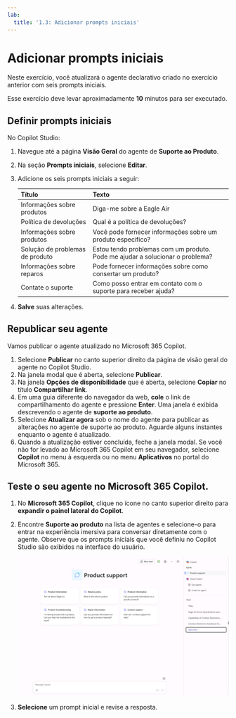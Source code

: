 ```yaml
---
lab:
  title: '1.3: Adicionar prompts iniciais'
---
```


# Adicionar prompts iniciais

Neste exercício, você atualizará o agente declarativo criado no exercício anterior com seis prompts iniciais.

Esse exercício deve levar aproximadamente **10** minutos para ser executado.

## Definir prompts iniciais

No Copilot Studio:

1. Navegue até a página **Visão Geral** do agente de **Suporte ao Produto**.
1. Na seção **Prompts iniciais**, selecione **Editar**.
1. Adicione os seis prompts iniciais a seguir:

      | Título                  | Texto                                              |
      |------------------------|--------------------------------------------------|
      | Informações sobre produtos    | Diga-me sobre a Eagle Air                          |
      | Política de devoluções         | Qual é a política de devoluções?                      |
      | Informações sobre produtos    | Você pode fornecer informações sobre um produto específico? |
      | Solução de problemas de produto| Estou tendo problemas com um produto. Pode me ajudar a solucionar o problema? |
      | Informações sobre reparos     | Pode fornecer informações sobre como consertar um produto? |
      | Contate o suporte        | Como posso entrar em contato com o suporte para receber ajuda?              |

1. **Salve** suas alterações.

## Republicar seu agente

Vamos publicar o agente atualizado no Microsoft 365 Copilot.

1. Selecione **Publicar** no canto superior direito da página de visão geral do agente no Copilot Studio.
2. Na janela modal que é aberta, selecione **Publicar**.
3. Na janela **Opções de disponibilidade** que é aberta, selecione **Copiar** no título **Compartilhar link**.
4. Em uma guia diferente do navegador da web, **cole** o link de compartilhamento do agente e pressione **Enter**. Uma janela é exibida descrevendo o agente de **suporte ao produto**.
5. Selecione **Atualizar agora** sob o nome do agente para publicar as alterações no agente de suporte ao produto. Aguarde alguns instantes enquanto o agente é atualizado.
6. Quando a atualização estiver concluída, feche a janela modal. Se você não for levado ao Microsoft 365 Copilot em seu navegador, selecione **Copilot** no menu à esquerda ou no menu **Aplicativos** no portal do Microsoft 365.

## Teste o seu agente no Microsoft 365 Copilot.

1. No **Microsoft 365 Copilot**, clique no ícone no canto superior direito para **expandir o painel lateral do Copilot**.
2. Encontre **Suporte ao produto** na lista de agentes e selecione-o para entrar na experiência imersiva para conversar diretamente com o agente. Observe que os prompts iniciais que você definiu no Copilot Studio são exibidos na interface do usuário.

    ![Captura de tela do Microsoft 365 Copilot no Microsoft Edge mostrando os prompts iniciais do agente de Suporte ao Produto.](../Media/product-support-starter-prompts.png)
3. **Selecione** um prompt inicial e revise a resposta.
